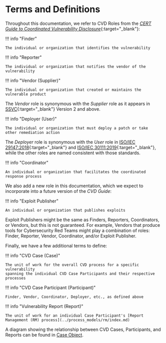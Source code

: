 # Terms and Definitions

Throughout this documentation, we refer to CVD Roles from the [*CERT Guide to Coordinated
Vulnerability Disclosure*](https://certcc.github.io/CERT-Guide-to-CVD){:target="_blank"}:

!!! info "Finder"

    The individual or organization that identifies the vulnerability

!!! info "Reporter"

    The individual or organization that notifies the vendor of the
    vulnerability

!!! info "Vendor (Supplier)"

    The individual or organization that created or maintains the
    vulnerable product

The *Vendor* role is synonymous with the *Supplier* role as it appears
in [SSVC](https://github.com/CERTCC/SSVC){:target="_blank"} Version 2 and above.

!!! info "Deployer (User)"

    The individual or organization that must deploy a patch or take
    other remediation action

The *Deployer* role is synonymous with the *User* role in
[ISO/IEC 29147:2018](https://www.iso.org/standard/72311.html){:target="_blank"}
and
[ISO/IEC 30111:2019](https://www.iso.org/standard/69725.html){:target="_blank"},
while the other roles are named consistent with those standards.

!!! info "Coordinator"

    An individual or organization that facilitates the coordinated
    response process

We also add a new role in this documentation, which we expect to incorporate
into a future version of the *CVD Guide*:

!!! info "Exploit Publisher"

    An individual or organization that publishes exploits

Exploit Publishers might be the same as Finders, Reporters, Coordinators, or
Vendors, but this is not guaranteed.
For example, Vendors that produce tools for Cybersecurity Red Teams might play a combination
of roles: Finder, Reporter, Vendor, Coordinator, and/or Exploit Publisher.

Finally, we have a few additional terms to define:

!!! info "CVD Case (Case)"

    The unit of work for the overall CVD process for a specific vulnerability
    spanning the individual CVD Case Participants and their respective processes

!!! info "CVD Case Participant (Participant)"

    Finder, Vendor, Coordinator, Deployer, etc., as defined above

!!! info "Vulnerability Report (Report)"

    The unit of work for an individual Case Participant's [Report Management (RM) process](../process_models/rm/index.md)

A diagram showing the relationship between CVD Cases, Participants, and Reports can be
found in [Case Object](../../howto/case_object.md).
